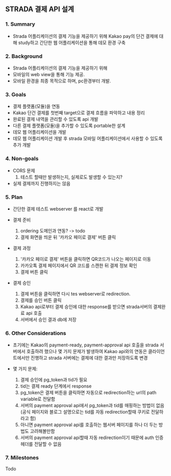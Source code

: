 ## STRADA 결제 API 설계

### 1. Summary

* Strada 어플리케이션의 결제 기능을 제공하기 위해 Kakao pay의 단건 결제에 대해 study하고 간단한 웹 어플리케이션을 통해 데모 환경 구축

### 2. Background

* Strada 어플리케이션의 결제 기능을 제공하기 위해
* 모바일의 web view을 통해 기능 제공.
* 모바일 환경을 최종 목적으로 하며, pc환경부터 개발.


### 3. Goals

* 결제 플랫폼(모듈)을 연동
* Kakao 단건 결제를 첫번째 target으로 결제 흐름을 파악하고 내용 정리
* 완료된 결제 내역을 관리할 수 있도록 api 개발
* 다른 결제 플랫폼(모듈)을 추가할 수 있도록 portable한 설계
* 데모 웹 어플리케이션을 개발
* 데모 웹 어플리케이션 개발 후 strada 모바일 어플리케이션에서 사용할 수 있도록 추가 개발

### 4. Non-goals

* CORS 문제
  1. 테스트 할때만 발생하는지, 실제로도 발생할 수 있는지?
* 실제 결제까지 진행하지는 않음

### 5. Plan

* 간단한 결제 테스트 webserver 를 react로 개발

* 결제 준비
    1. ordering 도메인과 연동? -> todo
    2. 결제 화면을 띄운 뒤 '카카오 페이로 결제' 버튼 클릭

* 결제 과정
    1. '카카오 페이로 결제' 버튼을 클릭하면 QR코드가 나오는 페이지로 이동
    2. 카카오톡 결제 페이지에서 QR 코드를 스캔한 뒤 결제 정보 확인
    3. 결제 버튼 클릭

* 결제 승인
  1. 결제 버튼을 클릭하면 다시 tes webserver로 redirection.
  2. 결제를 승인 버튼 클릭
  3. Kakao api로부터 결제 승인에 대한 response를 받으면 strada서버의 결제완료 api 호출
  4. 서버에서 승인 결과 db에 저장
  

### 6. Other Considerations

* 초기에는 Kakao의 payment-ready, payment-approval api 호출을 strada 서버에서 호출하려 했으나 몇 가지 문제가 발생하여
  Kakao api와의 연동은 클라이언트에서만 진행하고 strada 서버에는 결제에 대한 결과만 저장하도록 변경

* 몇 가지 문제:  
  1. 결제 승인에 pg_token과 tid가 필요
  2. tid는 결제 ready 단계에서 response
  3. pg_token은 결제 버튼을 클릭하면 자동으로 redirection하는 url의 path variable로 전달함
  4. 서버의 payment approval api에서 pg_token과 tid를 매핑하는 방법이 없음
  (공식 페이지와 블로그 설명으로는 tid를 자동 redirection할때 쿠키로 전달하라고 함)
  5. 아니면 payment approval api를 호출하는 웹서버 페이지를 하나 더 두는 방법도 고려해볼만함
  6. 서버의 payment approval api할때 자동 redirection이기 때문에 auth 인증 헤더를 전달할 수 없음

### 7. Milestones

Todo